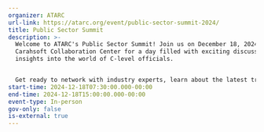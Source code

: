 ```yaml
---
organizer: ATARC
url-link: https://atarc.org/event/public-sector-summit-2024/
title: Public Sector Summit
description: >-
  Welcome to ATARC's Public Sector Summit! Join us on December 18, 2024 at
  Carahsoft Collaboration Center for a day filled with exciting discussions and
  insights into the world of C-level officials.


  Get ready to network with industry experts, learn about the latest trends, and discover how the top leaders in Public Sector IT are envisioning 2025 and beyond. Don't miss out on this opportunity to be a part of the conversation! See you there!
start-time: 2024-12-18T07:30:00.000-00:00
end-time: 2024-12-18T15:00:00.000-00:00
event-type: In-person
gov-only: false
is-external: true
---
```

